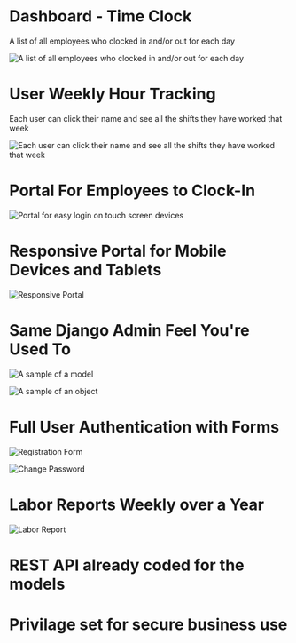 # Dashboard - Time Clock

A list of all employees who clocked in and/or out for each day

![A list of all employees who clocked in and/or out for each day](images/dashboard.png)

# User Weekly Hour Tracking

Each user can click their name and see all the shifts they have worked that week

![Each user can click their name and see all the shifts they have worked that week](images/weekly_report.png)

# Portal For Employees to Clock-In

![Portal for easy login on touch screen devices](images/portal.png)

# Responsive Portal for Mobile Devices and Tablets

![Responsive Portal](images/small_portal.png)

# Same Django Admin Feel You're Used To

![A sample of a model](images/user_model.png)


![A sample of an object](images/owner_model.png)

# Full User Authentication with Forms

![Registration Form](images/register.png)

![Change Password](images/nav_menu.png)

# Labor Reports Weekly over a Year

![Labor Report](images/report.png)

# REST API already coded for the models

# Privilage set for secure business use 
